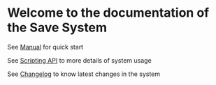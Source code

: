 ﻿# Welcome to the documentation of the Save System

See [Manual](manual/intro.md) for quick start

See [Scripting API](api/index.md) to more details of
system usage

See [Changelog](changelog/CHANGELOG.md) to know latest
changes in the system